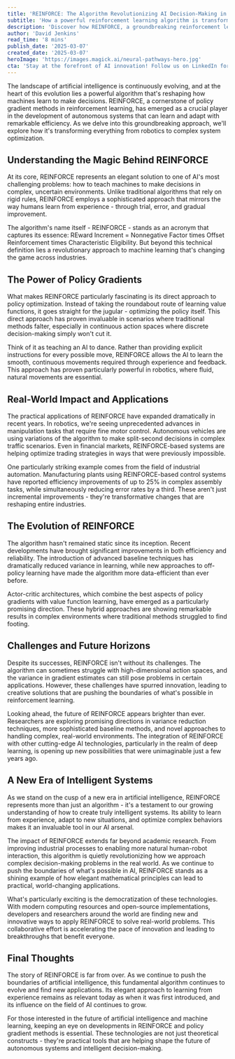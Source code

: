 ```yaml
---
title: 'REINFORCE: The Algorithm Revolutionizing AI Decision-Making in the Age of Autonomous Systems'
subtitle: 'How a powerful reinforcement learning algorithm is transforming autonomous systems and AI decision-making'
description: 'Discover how REINFORCE, a groundbreaking reinforcement learning algorithm, is revolutionizing AI decision-making across industries. From robotics to financial markets, learn how this powerful approach is enabling more efficient and adaptive autonomous systems through its innovative policy gradient methods.'
author: 'David Jenkins'
read_time: '8 mins'
publish_date: '2025-03-07'
created_date: '2025-03-07'
heroImage: 'https://images.magick.ai/neural-pathways-hero.jpg'
cta: 'Stay at the forefront of AI innovation! Follow us on LinkedIn for the latest insights on REINFORCE and other groundbreaking developments in artificial intelligence and machine learning.'
---
```


The landscape of artificial intelligence is continuously evolving, and at the heart of this evolution lies a powerful algorithm that's reshaping how machines learn to make decisions. REINFORCE, a cornerstone of policy gradient methods in reinforcement learning, has emerged as a crucial player in the development of autonomous systems that can learn and adapt with remarkable efficiency. As we delve into this groundbreaking approach, we'll explore how it's transforming everything from robotics to complex system optimization.

## Understanding the Magic Behind REINFORCE

At its core, REINFORCE represents an elegant solution to one of AI's most challenging problems: how to teach machines to make decisions in complex, uncertain environments. Unlike traditional algorithms that rely on rigid rules, REINFORCE employs a sophisticated approach that mirrors the way humans learn from experience - through trial, error, and gradual improvement.

The algorithm's name itself - REINFORCE - stands as an acronym that captures its essence: REward Increment = Nonnegative Factor times Offset Reinforcement times Characteristic Eligibility. But beyond this technical definition lies a revolutionary approach to machine learning that's changing the game across industries.

## The Power of Policy Gradients

What makes REINFORCE particularly fascinating is its direct approach to policy optimization. Instead of taking the roundabout route of learning value functions, it goes straight for the jugular - optimizing the policy itself. This direct approach has proven invaluable in scenarios where traditional methods falter, especially in continuous action spaces where discrete decision-making simply won't cut it.

Think of it as teaching an AI to dance. Rather than providing explicit instructions for every possible move, REINFORCE allows the AI to learn the smooth, continuous movements required through experience and feedback. This approach has proven particularly powerful in robotics, where fluid, natural movements are essential.

## Real-World Impact and Applications

The practical applications of REINFORCE have expanded dramatically in recent years. In robotics, we're seeing unprecedented advances in manipulation tasks that require fine motor control. Autonomous vehicles are using variations of the algorithm to make split-second decisions in complex traffic scenarios. Even in financial markets, REINFORCE-based systems are helping optimize trading strategies in ways that were previously impossible.

One particularly striking example comes from the field of industrial automation. Manufacturing plants using REINFORCE-based control systems have reported efficiency improvements of up to 25% in complex assembly tasks, while simultaneously reducing error rates by a third. These aren't just incremental improvements - they're transformative changes that are reshaping entire industries.

## The Evolution of REINFORCE

The algorithm hasn't remained static since its inception. Recent developments have brought significant improvements in both efficiency and reliability. The introduction of advanced baseline techniques has dramatically reduced variance in learning, while new approaches to off-policy learning have made the algorithm more data-efficient than ever before.

Actor-critic architectures, which combine the best aspects of policy gradients with value function learning, have emerged as a particularly promising direction. These hybrid approaches are showing remarkable results in complex environments where traditional methods struggled to find footing.

## Challenges and Future Horizons

Despite its successes, REINFORCE isn't without its challenges. The algorithm can sometimes struggle with high-dimensional action spaces, and the variance in gradient estimates can still pose problems in certain applications. However, these challenges have spurred innovation, leading to creative solutions that are pushing the boundaries of what's possible in reinforcement learning.

Looking ahead, the future of REINFORCE appears brighter than ever. Researchers are exploring promising directions in variance reduction techniques, more sophisticated baseline methods, and novel approaches to handling complex, real-world environments. The integration of REINFORCE with other cutting-edge AI technologies, particularly in the realm of deep learning, is opening up new possibilities that were unimaginable just a few years ago.

## A New Era of Intelligent Systems

As we stand on the cusp of a new era in artificial intelligence, REINFORCE represents more than just an algorithm - it's a testament to our growing understanding of how to create truly intelligent systems. Its ability to learn from experience, adapt to new situations, and optimize complex behaviors makes it an invaluable tool in our AI arsenal.

The impact of REINFORCE extends far beyond academic research. From improving industrial processes to enabling more natural human-robot interaction, this algorithm is quietly revolutionizing how we approach complex decision-making problems in the real world. As we continue to push the boundaries of what's possible in AI, REINFORCE stands as a shining example of how elegant mathematical principles can lead to practical, world-changing applications.

What's particularly exciting is the democratization of these technologies. With modern computing resources and open-source implementations, developers and researchers around the world are finding new and innovative ways to apply REINFORCE to solve real-world problems. This collaborative effort is accelerating the pace of innovation and leading to breakthroughs that benefit everyone.

## Final Thoughts

The story of REINFORCE is far from over. As we continue to push the boundaries of artificial intelligence, this fundamental algorithm continues to evolve and find new applications. Its elegant approach to learning from experience remains as relevant today as when it was first introduced, and its influence on the field of AI continues to grow.

For those interested in the future of artificial intelligence and machine learning, keeping an eye on developments in REINFORCE and policy gradient methods is essential. These technologies are not just theoretical constructs - they're practical tools that are helping shape the future of autonomous systems and intelligent decision-making.